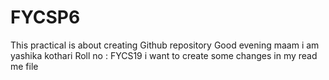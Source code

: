 # FYCSP6
This  practical is about creating Github repository
 Good evening maam
 i am yashika kothari
 Roll no : FYCS19 
 i want to create some changes in my read me file
 

